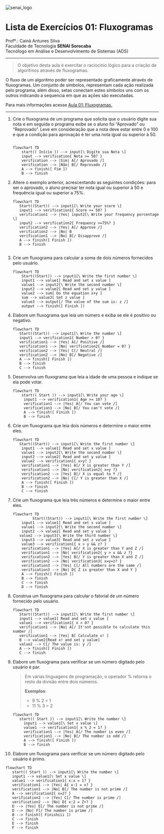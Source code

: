 ![senai_logo](https://transparencia.sp.senai.br/Content/img/logo-senai.png)

# Lista de Exercícios 01: Fluxogramas

Profº.: Cainã Antunes Silva  
Faculdade de Tecnologia **SENAI Sorocaba**  
Tecnólogo em Análise e Desenvolvimento de Sistemas (ADS)
___


> O objetivo desta aula é exercitar o raciocínio lógico para a criação de algoritmos através de fluxogramas.  

O fluxo de um algorítmo poder ser representado graficamente através de fluxogramas. Um conjunto de símbolos, representam cada ação realizada pelo programa, além disso, setas conectam estes símbolos uns com os outros indicando a sequencia em que as ações são executadas.

Para mais informações acesse [Aula 01: Fluxogramas.](https://www.notion.so/cainaantunes/Aula-01-Fluxogramas-188bde521b3b80de90f7dbd9407af71e)

***

1. Crie o fluxograma de um programa que solicita que o usuário digite sua nota e em seguida o programa exibe se o aluno foi “Aprovado” ou “Reprovado”. Leve em consideração que a nota deve estar entre 0 e 100 e que a condição para aprovação é ter uma nota igual ou superior à 50.
   
    ```mermaid
   
    flowchart TD
        start(( Início )) --> input[\ Digite sua Nota \]
        input --> verification{ Nota >= 50? }
        verification --> |Sim| A[/ Aprovado /]
        verification --> |Não| B[/ Reprovado /]
        A --> finish([ Fim ])
        B --> finish
    ```
   
2. Altere o exemplo anterior, acrescentando as seguintes condições: para ser o aprovado, o aluno precisar ter nota igual ou superior à 50 e frequência igual ou superior a 75%.
   
   ```mermaid
   flowchart TD
      Start((Start)) --> input1[\ Write your score \]
      input1 --> verification1{ Score >= 50? }
      verification1 --> |Yes| input2[\ Write your frequency porcentage \]
      input2 --> verification2{ Frequency >=75%? }
      verification2 --> |Yes| A[/ Approve /]
      verification2 --> |No| B
      verification1 --> |No| B[/ Disapprove /]
      A --> finish([ Finish ])
      B --> finish
      
   ```
   
3. Crie um fluxograma para calcular a soma de dois números fornecidos pelo usuário.
   
   ```mermaid
   flowchart TD
       Start((Start)) --> input1[\ Write the first number \]
       input1 --> value1[ Read and set x value ]
       value1 --> input2[\ Write the second number \]
       input2 --> value2[ Read and set y value ]
       value2 --> sum[ Do the equation x+y ]
       sum --> value3[ Set z value ]
       value3 --> output[/ The value of the sum is: z /]
       output --> finish([ Finish ])
   ```
   
4. Elabore um fluxograma que leia um número e exiba se ele é positivo ou negativo.
   
   ```mermaid
   flowchart TD
      Start((Start)) --> input1[\ Write the number \]
      input1 --> verification1{ Number > 0? }
      verification1 --> |Yes| A[/ Positive /]
      verification1 --> |No| verification2{ Number = 0? }
      verification2 --> |Yes| C[/ Neutral /]
      verification2 --> |No| B[/ Negative /]
      A --> finish([ Finish ])
      B --> finish
      C --> finish
   ```
   
5. Desenvolva um fluxograma que leia a idade de uma pessoa e indique se ela pode votar.
   
   ```mermaid
   flowchart TD
       start(( Start )) --> input1[\ Write your age \]
        input1 --> verification1{ Age >= 18? }
        verification1 --> |Yes| A[/ You can vote /]
        verification1 --> |No| B[/ You can't vote /]
        A --> finish([ Finish ])
        B --> finish
   ```
   
6. Crie um fluxograma que leia dois números e determine o maior entre eles.
   
   ```mermaid
   flowchart TD
      Start((Start)) --> input1[\ Write the first number \]
       input1 --> value1[ Read and set x value ]
       value1 --> input2[\ Write the second number \]
       input2 --> value2[ Read and set y value ]
       value2 --> verification1{ x>y? }
       verification1 --> |Yes| A[/ X is greater than Y /]
       verification1 --> |No| verification2{ x=y ?}
       verification2 --> |Yes| B[/ X is equal to Y /]
       verification2 --> |No| C[/ Y is greater than X /]
       A --> finish([ Finish ])
       B --> finish
       C --> finish

   ```
   
7. Crie um fluxograma que leia três números e determine o maior entre eles.
   
   ```mermaid
   flowchart TD
            Start((Start)) --> input1[\ Write the first number \]
       input1 --> value1[ Read and set x value ]
       value1 --> input2[\ Write the second number \]
       input2 --> value2[ Read and set y value ]
      value2 --> input3[\ Write the third number \]
       input3 --> value3[ Read and set z value ]
       value3 --> verification1{ x > y && z? }
       verification1 --> |Yes| A[/ X is greater than Y and Z /]
       verification1 --> |No| verification2{ y > x && z ?}
       verification2 --> |Yes| B[/ Y is greater than X and Z /]
       verification2 --> |No| verification3{ x=y=z? }
       verification3 --> |Yes| C[/ All numbers are the same /]
       verification3 --> |No| D{ Z is greater than X and Y }
       A --> finish([ Finish ])
       B --> finish
       C --> finish
       D --> finish
   ```
   
8. Construa um fluxograma para calcular o fatorial de um número fornecido pelo usuário.
   
   ```mermaid
   flowchart TD
      Start((Start)) --> input1[\ Write the first number \]
      input1 --> value1[ Read and set x value ]
      value1 --> verification1{ x > 0? }
      verification1 --> |No| A[/ It'snt possible to calculate this number /]
      verification1 --> |Yes| B[ Calculate x! ]
      B --> value2[Read x! and set y value]
      value2 --> C[/ The value is: y /]
      A --> finish([ Finish ])
      C --> finish

   ```
   
9. Elabore um fluxograma para verificar se um número digitado pelo usuário é par.
   
   > Em várias linguagens de programação, o operador % retorna o resto da divisão entre dois números.    
   > 
   >**Exemplos**:  
   > - 9 % 2 = 1  
   > - 11 % 3 = 2
   
   ```mermaid
   flowchart TD
      start(( Start )) --> input1[\ Write the number \]
        input1 --> value1[\ Set x value \]
        value1 --> verification1{ x % 2 = 1? }
        verification1 --> |Yes| A[/ The number is even /]
        verification1 --> |No| B[/ The number is odd /]
        A --> finish([ Finish ])
        B --> finish
   ```
   
10. Elabore um fluxograma para verificar se um número digitado pelo usuário é primo.
   
   ```mermaid
   flowchart TD
      start(( Start )) --> input1[\ Write the number \]
      input1 --> value1[\ Set x value \]
      value1 --> verification1{ x:x = 1? }
      verification1 --> |Yes| A{ x:1 = x? }
      verification1 --> |No| B[/ The number is not prime /]
      A --> verification2{ x=2? }
      verification2 --> |Yes| C[/ The number is prime /]
      verification2 --> |No| D{ x:2 = Z+? }
      D --> |Yes| E[/ The number is not prime /]
      D --> |No| F[/ The number is prime /]
      B --> finish([ Finishiii ])
      C --> finish
      E --> finish
      F --> finish